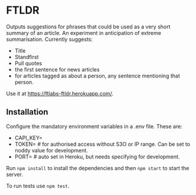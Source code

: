 # FTLDR

Outputs suggestions for phrases that could be used as a very short summary of an article. An experiment in anticipation of extreme summarisation.
Currently suggests:
- Title
- Standfirst
- Pull quotes
- the first sentence for news articles
- for articles tagged as about a person, any sentence mentioning that person.

Use it at https://ftlabs-ftldr.herokuapp.com/.

## Installation

Configure the mandatory environment variables in a .env file. These are:
* CAPI_KEY=
* TOKEN= # for authorised access without S3O or IP range. Can be set to noddy value for development.
* PORT= # auto set in Heroku, but needs specifying for development.

Run `npm install` to install the dependencies and then `npm start` to start the server.

To run tests use `npm test`.
